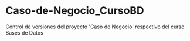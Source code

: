 # Caso-de-Negocio_CursoBD
Control de versiones del proyecto 'Caso de Negocio' respectivo del curso Bases de Datos
